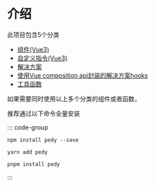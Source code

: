 # 介绍

此项目包含5个分类

* [组件(Vue3)](/components/)
* [自定义指令(Vue3)](/directives/)
* [解决方案](/solutions/)
* [使用Vue composition api封装的解决方案hooks](/solutions/)
* [工具函数](/tools/)

如果需要同时使用以上多个分类的组件或者函数，

推荐通过以下命令全量安装

::: code-group

```shell [npm]
npm install pedy --save
```

```shell [yarn]
yarn add pedy
```

```shell [pnpm]
pnpm install pedy
```

:::
